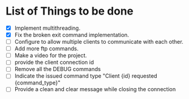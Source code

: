 # List of Things to be done
- [x] Implement multithreading.
- [x] Fix the broken exit command implementation.
- [ ] Configure to allow multiple clients to communicate with each other.
- [ ] Add more ftp commands.
- [ ] Make a video for the project.
- [ ] provide the client connection id
- [ ] Remove all the DEBUG commands
- [ ] Indicate the issued command type "Client {id} requested {command_type}"
- [ ] Provide a clean and clear message while closing the connection
